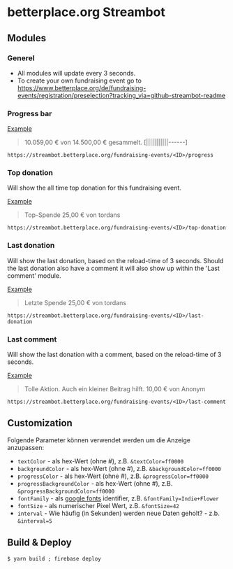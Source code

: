 # betterplace.org Streambot

## Modules

### Generel

- All modules will update every 3 seconds.
- To create your own fundraising event go to https://www.betterplace.org/de/fundraising-events/registration/preselection?tracking_via=github-streambot-readme

### Progress bar

[Example](https://streambot.betterplace.org/fundraising-events/30943/progress?textColor=fff&backgroundColor=3F3F3F&progressColor=4597A2&progressBackgroundColor=AECFD1&fontFamily=Seaweed+Script&fontSize=30)

>10.059,00 € von 14.500,00 € gesammelt.
>[|||||||||||------]

```
https://streambot.betterplace.org/fundraising-events/<ID>/progress
```

### Top donation

Will show the all time top donation for this fundraising event.

[Example](https://streambot.betterplace.org/fundraising-events/30943/top-donation?textColor=fff&backgroundColor=3F3F3F&progressColor=4597A2&progressBackgroundColor=AECFD1&fontFamily=Seaweed+Script&fontSize=30)

>Top-Spende
>25,00 € von tordans

```
https://streambot.betterplace.org/fundraising-events/<ID>/top-donation
```

### Last donation

Will show the last donation, based on the reload-time of 3 seconds. Should the last donation also have a comment it will also show up within the 'Last comment' module.

[Example](https://streambot.betterplace.org/fundraising-events/30943/last-donation?textColor=fff&backgroundColor=3F3F3F&progressColor=4597A2&progressBackgroundColor=AECFD1&fontFamily=Seaweed+Script&fontSize=30)

>Letzte Spende
>25,00 € von tordans

```
https://streambot.betterplace.org/fundraising-events/<ID>/last-donation
```

### Last comment

Will show the last donation with a comment, based on the reload-time of 3 seconds.

[Example](https://streambot.betterplace.org/fundraising-events/30943/last-comment?textColor=fff&backgroundColor=3F3F3F&progressColor=4597A2&progressBackgroundColor=AECFD1&fontFamily=Seaweed+Script&fontSize=30)

>Tolle Aktion. Auch ein kleiner Beitrag hilft.
>10,00 € von Anonym

```
https://streambot.betterplace.org/fundraising-events/<ID>/last-comment
```


## Customization

Folgende Parameter können verwendet werden um die Anzeige anzupassen:

- `textColor` - als hex-Wert (ohne #), z.B. `&textColor=ff0000`
- `backgroundColor` - als hex-Wert (ohne #), z.B. `&backgroundColor=ff0000`
- `progressColor` - als hex-Wert (ohne #), z.B. `&progressColor=ff0000`
- `progressBackgroundColor` - als hex-Wert (ohne #), z.B. `&progressBackgroundColor=ff0000`
- `fontFamily` - als [google fonts](https://fonts.google.com/) identifier, z.B. `&fontFamily=Indie+Flower`
- `fontSize` - als numerischer Pixel Wert, z.B. `&fontSize=42`
- `interval` - Wie häufig (in Sekunden) werden neue Daten geholt? - z.b. `&interval=5`

## Build & Deploy

```
$ yarn build ; firebase deploy
```
